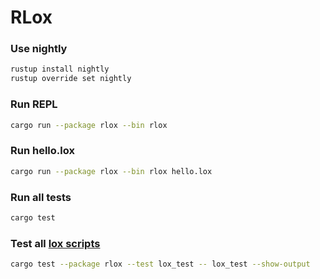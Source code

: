 # RLox

### Use nightly

```bash
rustup install nightly
rustup override set nightly
```

### Run REPL

```bash
cargo run --package rlox --bin rlox
```

### Run hello.lox

```bash
cargo run --package rlox --bin rlox hello.lox
```

### Run all tests

```bash
cargo test
```

### Test all [lox scripts](/tests/scripts/)

```bash
cargo test --package rlox --test lox_test -- lox_test --show-output
```
